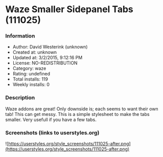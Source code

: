 # Waze Smaller Sidepanel Tabs (111025)

### Information
- Author: David Westerink (unknown)
- Created at: unknown
- Updated at: 3/2/2015, 9:12:16 PM
- License: NO-REDISTRIBUTION
- Category: waze
- Rating: undefined
- Total installs: 119
- Weekly installs: 0


### Description
Waze addons are great! Only downside is; each seems to want their own tab! This can get messy.
This is a simple stylesheet to make the tabs smaller. Very usefull if you have a few tabs.


### Screenshots (links to userstyles.org)
![https://userstyles.org/style_screenshots/111025-after.png](https://userstyles.org/style_screenshots/111025-after.png)


